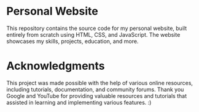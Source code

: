 # Personal Website
This repository contains the source code for my personal website, built entirely from scratch using HTML, CSS, and JavaScript. The website showcases my skills, projects, education, and more.

# Acknowledgments
This project was made possible with the help of various online resources, including tutorials, documentation, and community forums. Thank you Google and YouTube for providing valuable resources and tutorials that assisted in learning and implementing various features. :)
